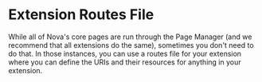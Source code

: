# Extension Routes File

While all of Nova's core pages are run through the Page Manager (and we recommend that all extensions do the same), sometimes you don't need to do that. In those instances, you can use a routes file for your extension where you can define the URIs and their resources for anything in your extension.
